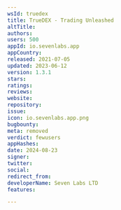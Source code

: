 ```yaml
---
wsId: truedex
title: TrueDEX - Trading Unleashed
altTitle: 
authors: 
users: 500
appId: io.sevenlabs.app
appCountry: 
released: 2021-07-05
updated: 2023-06-12
version: 1.3.1
stars: 
ratings: 
reviews: 
website: 
repository: 
issue: 
icon: io.sevenlabs.app.png
bugbounty: 
meta: removed
verdict: fewusers
appHashes: 
date: 2024-08-23
signer: 
twitter: 
social: 
redirect_from: 
developerName: Seven Labs LTD
features: 

---
```


